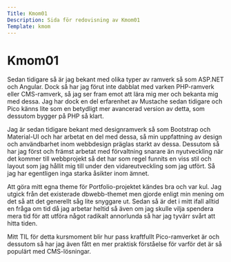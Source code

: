 ```yaml
---
Title: Kmom01
Description: Sida för redovisning av Kmom01
Template: kmom
---
```


Kmom01
==========================

Sedan tidigare så är jag bekant med olika typer av ramverk så som ASP.NET och Angular. Dock så har jag förut inte dabblat med varken PHP-ramverk eller CMS-ramverk, så jag ser fram emot att lära mig mer och bekanta mig med dessa. Jag har dock en del erfarenhet av Mustache sedan tidigare och Pico känns lite som en betydligt mer avancerad version av detta, som dessutom bygger på PHP så klart.

Jag är sedan tidigare bekant med designramverk så som Bootstrap och Material-UI och har arbetat en del med dessa, så min uppfattning av design och användbarhet inom webbdesign präglas starkt av dessa. Dessutom så har jag först och främst arbetat med förvaltning snarare än nyutveckling när det kommer till webbprojekt så det har som regel funnits en viss stil och layout som jag hållit mig till under den vidareutveckling som jag utfört. Så jag har egentligen inga starka åsikter inom ämnet.

Att göra mitt egna theme för Portfolio-projektet kändes bra och var kul. Jag utgick från det existerade dbwebb-themet men gjorde enligt min mening om det så att det generellt såg lite snyggare ut. Sedan så är det i mitt ifall alltid en fråga om tid då jag arbetar heltid så även om jag skulle vilja spendera mera tid för att utföra något radikalt annorlunda så har jag tyvärr svårt att hitta tiden.

Mitt TIL för detta kursmoment blir hur pass kraftfullt Pico-ramverket är och dessutom så har jag även fått en mer praktisk förståelse för varför det är så populärt med CMS-lösningar.